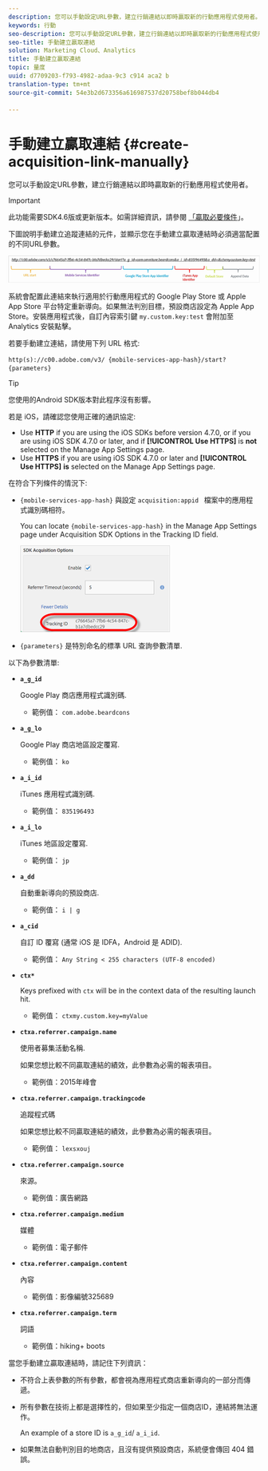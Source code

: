 ```yaml
---
description: 您可以手動設定URL參數，建立行銷連結以即時贏取新的行動應用程式使用者。
keywords: 行動
seo-description: 您可以手動設定URL參數，建立行銷連結以即時贏取新的行動應用程式使用者。
seo-title: 手動建立贏取連結
solution: Marketing Cloud、Analytics
title: 手動建立贏取連結
topic: 量度
uuid: d7709203-f793-4982-adaa-9c3 c914 aca2 b
translation-type: tm+mt
source-git-commit: 54e3b2d673356a616987537d20758bef8b044db4

---
```



# 手動建立贏取連結 {#create-acquisition-link-manually}

您可以手動設定URL參數，建立行銷連結以即時贏取新的行動應用程式使用者。

>[!IMPORTANT]
>
>此功能需要SDK4.6版或更新版本。如需詳細資訊，請參閱 [「贏取必要條件](/help/using/acquisition-main/c-acquisition-prerequisites.md)」。

下圖說明手動建立追蹤連結的元件，並顯示您在手動建立贏取連結時必須適當配置的不同URL參數。

![](assets/acquisition_url.png)

系統會配置此連結來執行適用於行動應用程式的 Google Play Store 或 Apple App Store 平台特定重新導向。如果無法判別目標，預設商店設定為 Apple App Store。安裝應用程式後，自訂內容索引鍵 `my.custom.key:test` 會附加至 Analytics 安裝點擊。

若要手動建立連結，請使用下列 URL 格式:

`http(s)://c00.adobe.com/v3/ {mobile-services-app-hash}/start? {parameters}`

>[!TIP]
>
>您使用的Android SDK版本對此程序沒有影響。

若是 iOS，請確認您使用正確的通訊協定:

* Use **HTTP** if you are using the iOS SDKs before version 4.7.0, or if you are using iOS SDK 4.7.0 or later, and if **[!UICONTROL Use HTTPS]** is **not** selected on the Manage App Settings page.
* Use **HTTPS** if you are using iOS SDK 4.7.0 or later and **[!UICONTROL Use HTTPS]** **is** selected on the Manage App Settings page.

在符合下列條件的情況下:

* `{mobile-services-app-hash}` 與設定 `acquisition:appid ` 檔案中的應用程式識別碼相符。

   You can locate `{mobile-services-app-hash}` in the Manage App Settings page under Acquisition SDK Options in the Tracking ID field.

   ![](assets/tracking-id.png)

* `{parameters}` 是特別命名的標準 URL 查詢參數清單.

以下為參數清單:

* **`a_g_id`**

   Google Play 商店應用程式識別碼.

   * 範例值： `com.adobe.beardcons`

* **`a_g_lo`**

   Google Play 商店地區設定覆寫.

   * 範例值： `ko`

* **`a_i_id`**

   iTunes 應用程式識別碼.

   * 範例值： `835196493`

* **`a_i_lo`**

   iTunes 地區設定覆寫.

   * 範例值： `jp`

* **`a_dd`**

   自動重新導向的預設商店.

   * 範例值： `i | g`

* **`a_cid`**

   自訂 ID 覆寫 (通常 iOS 是 IDFA，Android 是 ADID).

   * 範例值： `Any String < 255 characters (UTF-8 encoded)`

* **`ctx*`**

   Keys prefixed with `ctx` will be in the context data of the resulting launch hit.

   * 範例值： `ctxmy.custom.key=myValue`

* **`ctxa.referrer.campaign.name`**

   使用者募集活動名稱.

   如果您想比較不同贏取連結的績效，此參數為必需的報表項目。

   * 範例值：2015年峰會

* **`ctxa.referrer.campaign.trackingcode`**

   追蹤程式碼

   如果您想比較不同贏取連結的績效，此參數為必需的報表項目。

   * 範例值： `lexsxouj`

* **`ctxa.referrer.campaign.source`**

   來源。

   * 範例值：廣告網路

* **`ctxa.referrer.campaign.medium`**

   媒體

   * 範例值：電子郵件

* **`ctxa.referrer.campaign.content`**

   內容

   * 範例值：影像編號325689

* **`ctxa.referrer.campaign.term`**

   詞語

   * 範例值：hiking+ boots


當您手動建立贏取連結時，請記住下列資訊：

* 不符合上表參數的所有參數，都會視為應用程式商店重新導向的一部分而傳遞。
* 所有參數在技術上都是選擇性的，但如果至少指定一個商店ID，連結將無法運作。

   An example of a store ID is `a_g_id`/ `a_i_id`.

* 如果無法自動判別目的地商店，且沒有提供預設商店，系統便會傳回 404 錯誤。


